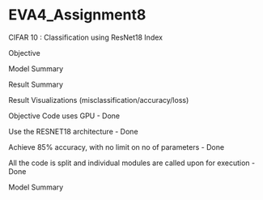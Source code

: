 # EVA4_Assignment8
CIFAR 10 : Classification using ResNet18
Index

Objective

Model Summary

Result Summary

Result Visualizations (misclassification/accuracy/loss)

Objective
Code uses GPU - Done

Use the RESNET18 architecture - Done

Achieve 85% accuracy, with no limit on no of parameters - Done

All the code is split and individual modules are called upon for execution - Done

Model Summary




